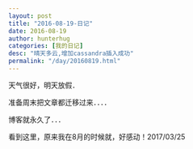 ```yaml
---
layout: post  
title: "2016-08-19-日记"
date: 2016-08-19
author: hunterhug
categories: [我的日记]
desc: "晴天多云,增加cassandra插入成功"
permalink: "/day/20160819.html"
--- 
```


天气很好，明天放假．

准备周末把文章都迁移过来．．．．

博客就永久了．．．

看到这里，原来我在8月的时候就，好感动！2017/03/25